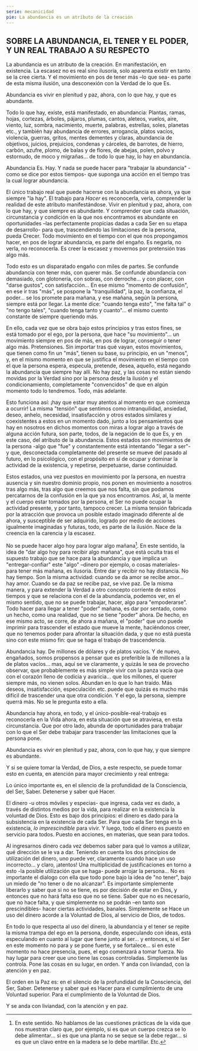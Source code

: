 ```yaml
---
serie: mecanicidad
pie: La abundancia es un atributo de la creación
---
```


## SOBRE LA ABUNDANCIA, EL TENER Y EL PODER, Y UN REAL TRABAJO A SU RESPECTO

La abundancia es un atributo de la creación. En manifestación, en existencia.
La escasez no es real sino ilusoria, solo aparenta existir en tanto se la cree cierta. Y el movimiento en pos de tener más –lo que sea- es parte de esta misma ilusión, una desconexión con la Verdad de lo que Es.

Abundancia es vivir en plenitud y paz, ahora, con lo que hay, y que es abundante.

Todo lo que hay, existe, está manifestado, en abundancia: Plantas, ramas, hojas, cortezas, árboles, pájaros, plumas, cantos, aleteos, vuelos, aire, viento, luz, sombra, nacimiento, muerte, palabras, estrellas, soles, planetas etc., y también hay abundancia de errores, arrogancia, platos vacíos, violencia, guerras, gritos, mentes dementes y claras, abundancia de objetivos, juicios, prejuicios, condenas y cárceles, de barrotes, de hierro, carbón, azufre, plomo, de balas y de flores, de abejas, polen, polvo y estornudo, de moco y migrañas… de todo lo que hay, lo hay en abundancia.

Abundancia Es. Hay.
Y nada se puede hacer para "trabajar la abundancia" -como se dice por estos tiempos- que suponga una acción en el tiempo tras la cual lograr abundancia.

El único trabajo real que puede hacerse con la abundancia es ahora, ya que siempre "la hay".
El trabajo para _Hacer_ es reconocerla, verla, comprender la realidad de este atributo manifestándose.
Vivir en plenitud y paz, ahora, con lo que hay, y que siempre es abundante.
Y comprender que cada situación, circunstancia y condición en la que nos encontramos es abundante en oportunidades –las perfectamente propicias dadas a cada Ser en su etapa de desarrollo- para que, trascendiendo las limitaciones de la persona, pueda Crecer.
Todo movimiento en el tiempo con el que nos propongamos hacer, en pos de lograr abundancia, es parte del engaño. Es negarla, no verla, no reconocerla. Es creer la escasez y movernos por pretensión tras algo más.

Todo esto es un disparatado engaño con miles de partes.
Se confunde abundancia con tener más, con querer más.
Se confunde abundancia con demasiado, con glotonería, con sobras, con derroche… y con placer, con "darse gustos", con satisfacción... En ese mismo "momento de confusión", en ese ir tras "más", se pospone la "tranquilidad", la paz, la confianza, el poder… se los promete para mañana, y ese mañana, según la persona, siempre está por llegar. La mente dice: "cuando tenga esto", "me falta tal" o "no tengo tales", "cuando tenga tanto y cuanto"… el mismo cuento constante de siempre queriendo más.

En ello, cada vez que se obra bajo estos principios y tras estos fines, se está tomado por el ego, por la persona, que hace "su movimiento"… un movimiento siempre en pos de más, en pos de lograr, conseguir o tener algo más. Pretensiones. Sin importar tras qué vayan, estos movimientos, que tienen como fin un "más", tienen su base, su principio, en un "menos", y, en el mismo momento en que se justifica el movimiento en el tiempo con el que la persona espera, especula, pretende, desea, aquello, está negando la abundancia que siempre hay allí. No hay paz, y las cosas no están siendo movidas por la Verdad sino por la persona desde la ilusión y el condicionamiento, completamente "convencidos" de que en algún momento todo lo tendremos. Todo, más adelante.

Esto funciona así: ¡hay que estar muy atentos al momento en que comienza a ocurrir!
La misma "tensión" que sentimos como intranquilidad, ansiedad, deseo, anhelo, necesidad, insatisfacción y otros estados similares y coexistentes a estos en un momento dado, junto a los pensamientos que hay en nosotros en dichos momentos con miras a lograr algo a través de alguna acción futura, son parte, todos, de la negación de lo que Es, y en este caso, del atributo de la abundancia. Estos estados son movimientos de la persona -algo que "fue" y constantemente está intentando "llegar a ser"- y que, desconectada completamente del presente se mueve del pasado al futuro, en lo psicológico, con el propósito en sí de ocupar y dominar la actividad de la existencia, y repetirse, perpetuarse, darse continuidad.

Estos estados, una vez puestos en movimiento por la persona, en nuestra ausencia y sin nuestro dominio propio, nos ponen en movimiento a nosotros tras algo más, tras algo que creemos que nos falta, sin que podamos percatarnos de la confusión en la que ya nos encontramos. Así, al, la mente y el cuerpo estar tomados por la persona, el Ser no puede ocupar la actividad presente, y por tanto, tampoco crecer.
La misma tensión fabricada por la atracción que provoca un posible estado imaginado diferente al de ahora, y susceptible de ser adquirido, logrado por medio de acciones igualmente imaginadas y futuras, todo, es parte de la ilusión. Nace de la creencia en la carencia y la escasez.

No se puede hacer algo hoy para lograr algo mañana[^1]. En este sentido, la idea de "dar algo hoy para recibir algo mañana", que está oculta tras el supuesto trabajo que se hace para la abundancia y que implica un "entregar-confiar" este "algo" –dinero por ejemplo, o cosas materiales- para tener más mañana, es ilusoria.
Entre dar y recibir no hay distancia. No hay tiempo. Son la misma actividad: cuando se da amor se recibe amor… hay amor. Cuando se da paz se recibe paz, se vive paz.
De la misma manera, y para extender la Verdad a otro concepto corriente de estos tiempos y que se relaciona con el de la abundancia, podemos ver, en el mismo sentido, que no se puede trabajar, hacer, algo para "empoderarse". Todo hacer para llegar a tener "poder" mañana, es dar por sentado, como un hecho, como una realidad, que no se tiene "poder" ahora. De hecho, en ese mismo acto, se corre, de ahora a mañana, el "poder" que uno puede imprimir para trascender el estado que mueve la mente, haciéndonos creer, que no tenemos poder para afrontar la situación dada, y que no está puesta sino con este mismo fin: que se haga el trabajo de trascendencia.

Abundancia hay. De millones de dólares y de platos vacíos. Y de nuevo, engañados, somos propensos a pensar que es preferible la de millones a la de platos vacíos… mas, aquí se ve claramente, y quizás le sea de provecho observar, que probablemente es más simple vivir con la panza vacía que con el corazón lleno de codicia y avaricia… que los millones, el querer siempre más, no vienen solos. Abundan en lo que lo han traído. Más deseos, insatisfacción, especulación etc. puede que quizás es mucho más difícil de trascender una que otra condición. Y el ego, la persona, siempre querrá más. No se le pregunta esto a ella.

Abundancia hay ahora, en todo, y el único-posible-real-trabajo es reconocerla en la Vida ahora, en esta situación que se atraviesa, en esta circunstancia. Que por otro lado, abunda de oportunidades para trabajar con lo que el Ser debe trabajar para trascender las limitaciones que la persona pone.

Abundancia es vivir en plenitud y paz, ahora, con lo que hay, y que siempre es abundante.

Y si se quiere tomar la Verdad, de Dios, a este respecto, se puede tomar esto en cuenta, en atención para mayor crecimiento y real entrega:

Lo único importante es, en el silencio de la profundidad de la Consciencia, del Ser, Saber. Detenerse y saber qué Hacer.

El dinero -u otros móviles y especias- que ingresa, cada vez es dado, a través de distintos medios por la vida, para realizar en la existencia la voluntad de Dios. Esto es bajo dos principios: el dinero es dado para la subsistencia en la existencia de cada Ser. Para que cada Ser tenga en la existencia, _lo imprescindible_ para vivir. Y luego, todo el dinero es puesto en servicio para todos. Puesto en acciones, en materias, que sean para todos.

Al ingresarnos dinero cada vez debemos saber para qué lo vamos a utilizar, qué dirección se le va a dar.
Teniendo en cuenta los dos principios de utilización del dinero, uno puede ver, claramente cuando hace un uso incorrecto… y claro, ¡atentos! Una multiplicidad de justificaciones en torno a esto -la posible utilización que se haga- puede arrojar la persona… No es importante el dialogo con ella que todo pone bajo la idea de "no tener", bajo un miedo de "no tener o de no alcanzar". Es importante simplemente liberarlo y saber que si no se tiene, es por decisión de estar en Dios, y entonces que no hará falta eso que no se tiene. Saber que no es necesario, que no hace falta, y que simplemente no se podrán –en tanto son prescindibles- hacer ciertas actividades, banales. Simplemente se Hace un uso del dinero acorde a la Voluntad de Dios, al servicio de Dios, de todos.

En todo lo que respecta al uso del dinero, la abundancia y el tener se repite la misma trampa del ego en la persona, donde, especulando con ideas, está especulando en cuanto al lugar que tiene junto al ser… y entonces, si el Ser en este momento no para y se pone fuerte, y se fortalece… si en este momento no hace presencia, pues, el ego comenzará a tomar fuerza. No hay lugar para creer que uno tiene las cosas controladas. Simplemente las controla. Pone las cosas en su lugar, en orden. Y anda con liviandad, con la atención y en paz.

El orden en la Paz es: en el silencio de la profundidad de la Consciencia, del Ser, Saber. Detenerse y saber qué es Hacer para el cumplimiento de una Voluntad superior. Para el cumplimiento de la Voluntad de Dios.

Y se anda con liviandad, con la atención y en paz.

[^1]: En este sentido. No hablamos de las cuestiones prácticas de la vida que nos muestran claro que, por ejemplo, si es que un cuerpo crezca se lo debe alimentar… si es que una planta no se seque se la debe regar… si es que un clavo entre en la madera se lo debe martillar. Etc.
